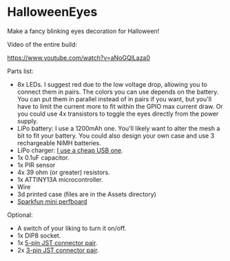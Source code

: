 # HalloweenEyes
Make a fancy blinking eyes decoration for Halloween!

Video of the entire build:

https://www.youtube.com/watch?v=aNoGQlLaza0

Parts list:

* 8x LEDs. I suggest red due to the low voltage drop, allowing you to connect them in pairs. The colors you can use depends on the battery. You can put them in parallel instead of in pairs if you want, but you'll have to limit the current more to fit within the GPIO max current draw. Or you could use 4x transistors to toggle the eyes directly from the power supply.
* LiPo battery: I use a 1200mAh one. You'll likely want to alter the mesh a bit to fit your battery. You could also design your own case and use 3 rechargeable NiMH batteries.
* LiPo charger: [I use a cheap USB one](https://www.aliexpress.com/item/32583428593.html).
* 1x 0.1uF capacitor.
* 1x PIR sensor
* 4x 39 ohm (or greater) resistors.
* 1x ATTINY13A microcontroller.
* Wire
* 3d printed case (files are in the Assets directory)
* [Sparkfun mini perfboard](https://www.digikey.se/product-detail/en/sparkfun-electronics/PRT-08808/1568-1652-ND/7387401)

Optional:

* A switch of your liking to turn it on/off.
* 1x DIP8 socket.
* 1x [5-pin JST connector pair](https://www.digikey.se/product-detail/en/jst-sales-america-inc/B5B-XH-A-LF-SN/455-2270-ND/1530483).
* 2x [3-pin JST connector pair](https://www.digikey.se/product-detail/en/jst-sales-america-inc/B3B-XH-A-LF-SN/455-2248-ND/1651046).



